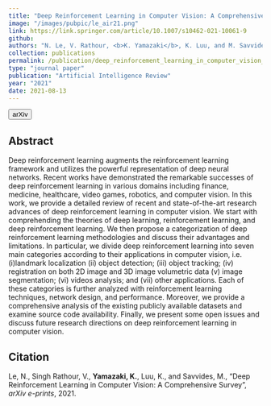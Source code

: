 ```yaml
---
title: "Deep Reinforcement Learning in Computer Vision: A Comprehensive Survey"
image: "/images/pubpic/le_air21.png"
link: https://link.springer.com/article/10.1007/s10462-021-10061-9
github: 
authors: "N. Le, V. Rathour, <b>K. Yamazaki</b>, K. Luu, and M. Savvides"
collection: publications
permalink: /publication/deep_reinforcement_learning_in_computer_vision_a_comprehensive_survey
type: "journal paper"
publication: "Artificial Intelligence Review"
year: "2021"
date: 2021-08-13
---
```


<button class="btn btn-round btn-sm btn-ghost-blue" onclick="location.href='https://arxiv.org/abs/2108.11510'">arXiv</button>

## Abstract
Deep reinforcement learning augments the reinforcement learning framework and utilizes the powerful representation of deep neural networks. Recent works have demonstrated the remarkable successes of deep reinforcement learning in various domains including finance, medicine, healthcare, video games, robotics, and computer vision. In this work, we provide a detailed review of recent and state-of-the-art research advances of deep reinforcement learning in computer vision. We start with comprehending the theories of deep learning, reinforcement learning, and deep reinforcement learning. We then propose a categorization of deep reinforcement learning methodologies and discuss their advantages and limitations. In particular, we divide deep reinforcement learning into seven main categories according to their applications in computer vision, i.e. (i)landmark localization (ii) object detection; (iii) object tracking; (iv) registration on both 2D image and 3D image volumetric data (v) image segmentation; (vi) videos analysis; and (vii) other applications. Each of these categories is further analyzed with reinforcement learning techniques, network design, and performance. Moreover, we provide a comprehensive analysis of the existing publicly available datasets and examine source code availability. Finally, we present some open issues and discuss future research directions on deep reinforcement learning in computer vision.

## Citation 
Le, N., Singh Rathour, V., <b>Yamazaki, K.</b>, Luu, K., and Savvides, M., “Deep Reinforcement Learning in Computer Vision: A Comprehensive Survey”, <i>arXiv e-prints</i>, 2021.
